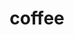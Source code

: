 ---
released: 2017-10-17
title: coffee
artist: beabadoobee
layout: music-record
uploads:
  # https://open.spotify.com/track/:id
  spotify: 429NtPmr12aypzFH3FkN9l
  # https://youtube.com/embed/:id
  youtube: C6CeA6vRtW4
  # https://soundcloud.com/:artist/:title
  soundcloud: default # let jekyll build it from the context available (artist, title)
    # if arists is used instead, then it will be programmed to take the first artist
---